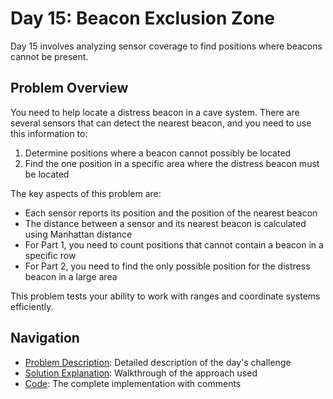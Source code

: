 # Day 15: Beacon Exclusion Zone

Day 15 involves analyzing sensor coverage to find positions where beacons cannot be present.

## Problem Overview

You need to help locate a distress beacon in a cave system. There are several sensors that can detect the nearest beacon, and you need to use this information to:

1. Determine positions where a beacon cannot possibly be located
2. Find the one position in a specific area where the distress beacon must be located

The key aspects of this problem are:
- Each sensor reports its position and the position of the nearest beacon
- The distance between a sensor and its nearest beacon is calculated using Manhattan distance
- For Part 1, you need to count positions that cannot contain a beacon in a specific row
- For Part 2, you need to find the only possible position for the distress beacon in a large area

This problem tests your ability to work with ranges and coordinate systems efficiently.

## Navigation

- [Problem Description](./problem.md): Detailed description of the day's challenge
- [Solution Explanation](./solution.md): Walkthrough of the approach used
- [Code](./code.md): The complete implementation with comments